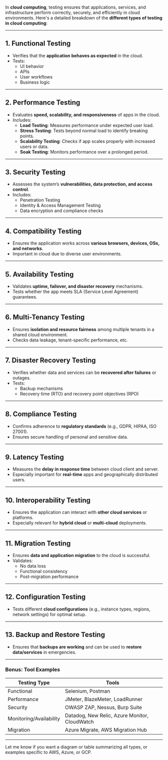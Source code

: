 In **cloud computing**, testing ensures that applications, services, and infrastructure perform correctly, securely, and efficiently in cloud environments. Here's a detailed breakdown of the **different types of testing in cloud computing**:

---

## **1. Functional Testing**

- Verifies that the **application behaves as expected** in the cloud.
- Tests:
    - UI behavior
    - APIs
    - User workflows
    - Business logic

---

## **2. Performance Testing**

- Evaluates **speed, scalability, and responsiveness** of apps in the cloud.
- Includes:
    - **Load Testing**: Measures performance under expected user load.
    - **Stress Testing**: Tests beyond normal load to identify breaking points.
    - **Scalability Testing**: Checks if app scales properly with increased users or data.
    - **Soak Testing**: Monitors performance over a prolonged period.

---

## **3. Security Testing**

- Assesses the system’s **vulnerabilities, data protection, and access control**.
- Includes:
    - Penetration Testing
    - Identity & Access Management Testing
    - Data encryption and compliance checks

---

## **4. Compatibility Testing**

- Ensures the application works across **various browsers, devices, OSs, and networks**.
- Important in cloud due to diverse user environments.

---

## **5. Availability Testing**

- Validates **uptime, failover, and disaster recovery** mechanisms.
- Tests whether the app meets SLA (Service Level Agreement) guarantees.

---

## **6. Multi-Tenancy Testing**

- Ensures **isolation and resource fairness** among multiple tenants in a shared cloud environment.
- Checks data leakage, tenant-specific performance, etc.

---

## **7. Disaster Recovery Testing**

- Verifies whether data and services can be **recovered after failures** or outages.
- Tests:
    - Backup mechanisms
    - Recovery time (RTO) and recovery point objectives (RPO)

---

## **8. Compliance Testing**

- Confirms adherence to **regulatory standards** (e.g., GDPR, HIPAA, ISO 27001).
- Ensures secure handling of personal and sensitive data.

---

## **9. Latency Testing**

- Measures the **delay in response time** between cloud client and server.
- Especially important for **real-time** apps and geographically distributed users.

---

## **10. Interoperability Testing**

- Ensures the application can interact with **other cloud services** or platforms.
- Especially relevant for **hybrid cloud** or **multi-cloud** deployments.

---

## **11. Migration Testing**

- Ensures **data and application migration** to the cloud is successful.
- Validates:
    - No data loss
    - Functional consistency
    - Post-migration performance

---

## **12. Configuration Testing**

- Tests different **cloud configurations** (e.g., instance types, regions, network settings) for optimal setup.

---

## **13. Backup and Restore Testing**

- Ensures that **backups are working** and can be used to **restore data/services** in emergencies.

---

### Bonus: **Tool Examples**

|Testing Type|Tools|
|---|---|
|Functional|Selenium, Postman|
|Performance|JMeter, BlazeMeter, LoadRunner|
|Security|OWASP ZAP, Nessus, Burp Suite|
|Monitoring/Availability|Datadog, New Relic, Azure Monitor, CloudWatch|
|Migration|Azure Migrate, AWS Migration Hub|

---

Let me know if you want a diagram or table summarizing all types, or examples specific to AWS, Azure, or GCP.